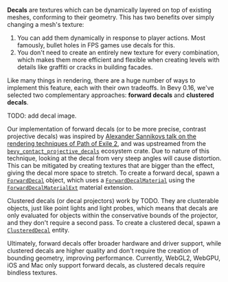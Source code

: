**Decals** are textures which can be dynamically layered on top of existing meshes, conforming to their geometry.
This has two benefits over simply changing a mesh's texture:

1. You can add them dynamically in response to player actions. Most famously, bullet holes in FPS games use decals for this.
2. You don't need to create an entirely new texture for every combination, which makes them more efficient and flexible when creating levels with details like graffiti or cracks in building facades.

Like many things in rendering, there are a huge number of ways to implement this feature, each with their own tradeoffs.
In Bevy 0.16, we've selected two complementary approaches: **forward decals** and **clustered decals**.

TODO: add decal image.

Our implementation of forward decals (or to be more precise, contrast projective decals) was inspired by [Alexander Sannikovs talk on the rendering techniques of Path of Exile 2], and was upstreamed from the [`bevy_contact_projective_decals`] ecosystem crate.
Due to nature of this technique, looking at the decal from very steep angles will cause distortion.
This can be mitigated by creating textures that are bigger than the effect, giving the decal more space to stretch.
To create a forward decal, spawn a [`ForwardDecal`] object, which uses a [`ForwardDecalMaterial`] using the [`ForwardDecalMaterialExt`] material extension.

Clustered decals (or decal projectors) work by TODO.
They are clusterable objects, just like point lights and light probes, which means that decals are only evaluated for objects within the conservative bounds of the projector, and they don't require a second pass.
To create a clustered decal, spawn a [`ClusteredDecal`] entity.

Ultimately, forward decals offer broader hardware and driver support, while clustered decals are higher quality and don't require the creation of bounding geometry, improving performance.
Currently, WebGL2, WebGPU, iOS and Mac only support forward decals, as clustered decals require bindless textures.

[Alexander Sannikovs talk on the rendering techniques of Path of Exile 2]: https://www.youtube.com/watch?v=TrHHTQqmAaM
[`bevy_contact_projective_decals`]: https://github.com/naasblod/bevy_contact_projective_decals
[`ForwardDecal`]: https://dev-docs.bevyengine.org/bevy/pbr/decal/struct.ForwardDecal.html
[`ForwardDecalMaterial`]: https://dev-docs.bevyengine.org/bevy/pbr/decal/type.ForwardDecalMaterial.html
[`ForwardDecalMaterialExt`]: https://dev-docs.bevyengine.org/bevy/pbr/decal/struct.ForwardDecalMaterialExt.html
[`ClusteredDecal`]: https://dev-docs.bevyengine.org/bevy/pbr/decal/clustered/struct.ClusteredDecal.html
